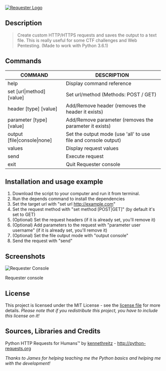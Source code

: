 [![Requester Logo](https://deantonious.es/wp-content/uploads/2017/04/requester_logo_1.jpg)](https://github.com/deantonious/Requester)

## Description

> Create custom HTTP/HTTPS requests and saves the output to a text file. This is really useful for some CTF challenges and Web Pentesting. (Made to work with Python 3.6.1)

## Commands

COMMAND                   | DESCRIPTION
--------------------------| -------------
help                      |  Display command reference
set \[url\|method\] \[value\]  |  Set url/method (Methods: POST / GET)
header \[type\] \[value\]     |  Add/Remove header (removes the header it exists)
parameter \[type\] \[value\]  |  Add/Remove parameter (removes the parameter it exists)
output \[file\|console\|none]   |  Set the output mode (use 'all' to use file and console output)
values                    |  Display request values
send                      |  Execute request
exit                      |  Quit Requester console

## Installation and usage example

1. Download the script to your computer and run it from terminal. 
2. Run the depends command to install the dependencies
3. Set the target url with "set url http://example.com"
4. Set the request method with "set method [POST|GET]" (by default it's set to GET)
5. (Optional) Set the request headers (if it is already set, you'll remove it)
6. (Optional) Add parameters to the request with "parameter user username" (if it is already set, you'll remove it)
7. (Optional) Set the file output mode with "output console"
8. Send the request with "send"

## Screenshots

![Requester Console](https://deantonious.es/wp-content/uploads/2017/04/requester_console-1.png)

Requester console 

## License

This project is licensed under the MIT License - see the [license file](LICENSE) for more details. _Please note that if you redistribute this project, you have to include this license on it!_

## Sources, Libraries and Credits

Python HTTP Requests for Humans™ by [kennethreitz](https://github.com/kennethreitz/requests) - http://python-requests.org

*Thanks to James for helping teaching me the Python basics and helping me with the development!*
